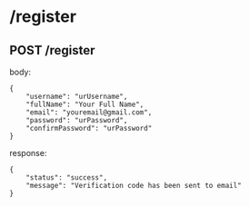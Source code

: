 # /register

## POST /register

body:

```
{
    "username": "urUsername",
    "fullName": "Your Full Name",
    "email": "youremail@gmail.com",
    "password": "urPassword",
    "confirmPassword": "urPassword"
}
```

response:
```
{
    "status": "success",
    "message": "Verification code has been sent to email"
}
```